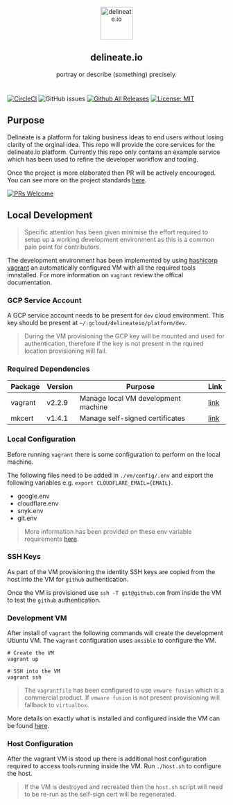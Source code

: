 <p align="center">
  <img alt="delineate.io" src="https://github.com/delineateio/.github/blob/master/assets/logo.png?raw=true" height="75" />
  <h2 align="center">delineate.io</h2>
  <p align="center">portray or describe (something) precisely.</p>
</p>

#

[![CircleCI](https://circleci.com/gh/delineateio/platform.svg?style=shield)](https://circleci.com/gh/delineateio/platform)
![GitHub issues](https://img.shields.io/github/issues-raw/delineateio/platform?color=orange)
[![Github All Releases](https://img.shields.io/github/downloads/delineateio/platform/total.svg)](https://github.com/delineateio/platform/releases)
[![License: MIT](https://img.shields.io/badge/License-MIT-yellow.svg)](https://opensource.org/licenses/MIT)

## Purpose

Delineate is a platform for taking business ideas to end users without losing clarity of the orginal idea. This repo will provide the core services for the delineate.io platform.  Currently this repo only contains an example service which has been used to refine the developer workflow and tooling.

Once the project is more elaborated then PR will be actively encouraged.  You can see more on the project standards [here](./docs/standards.md).

[![PRs Welcome](https://img.shields.io/badge/PRs-welcome-ff69b4.svg)](https://github.com/delineateio/platform/issues?q=is%3Aissue+is%3Aopen+label%3A%22good+first+issue%22+)

## Local Development

> Specific attention has been given minimise the effort required to setup up a working development environment as this is a common pain point for contributors.

The development environment has been implemented by using [hashicorp vagrant](https://www.vagrantup.com/) an automatically configured VM with all the required tools imnstalled.  For more information on `vagrant` review the offical documentation.

### GCP Service Account

A GCP service account needs to be present for `dev` cloud environment.  This key should be present at `~/.gcloud/delineateio/platform/dev`.

> During the VM provisioning the GCP key will be mounted and used for authentication, therefore if the key is not present in the rquired location provisioning will fail.

### Required Dependencies

|Package|Version|Purpose|Link
|---|---|---|---|
|vagrant|v2.2.9|Manage local VM development machine|[link](https://www.vagrantup.com/)|
|mkcert|v1.4.1|Manage self-signed certificates|[link](https://github.com/FiloSottile/mkcert)|

### Local Configuration

Before running `vagrant` there is some configuration to perform on the local machine.

The following files need to be added in `./vm/config/.env` and export the following variables e.g. `export CLOUDFLARE_EMAIL={EMAIL}`.

* google.env
* cloudflare.env
* snyk.env
* git.env

> More information has been provided on these env variable requirements [here](./docs/env.md).

### SSH Keys

As part of the VM provisioning the identity SSH keys are copied from the host into the VM for `github` authentication.

Once the VM is provisioned use `ssh -T git@github.com` from inside the VM to test the `github` authentication.

### Development VM

After install of `vagrant` the following commands will create the development Ubuntu VM.  The `vagrant` configuration uses `ansible` to configure the VM.

```shell
# Create the VM
vagrant up

# SSH into the VM
vagrant ssh
```

> The `vagrantfile` has been configured to use `vmware fusion` which is a commercial product. If `vmware fusion` is not present provisioning will fallback to `virtualbox`.

More details on exactly what is installed and configured inside the VM can be found [here](./docs/vm.md).

### Host Configuration

After the vagrant VM is stood up there is additional host configuration required to access tools running inside the VM.  Run `./host.sh` to configure the host.

> If the VM is destroyed and recreated then the `host.sh` script will need to be re-run as the self-sign cert will be regenerated.
